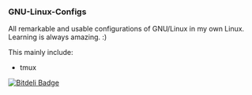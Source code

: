 ### GNU-Linux-Configs
All remarkable and usable configurations of GNU/Linux in my own Linux.   
Learning is always amazing. :)

This mainly include:
* tmux

[![Bitdeli Badge](https://d2weczhvl823v0.cloudfront.net/andyxning/gnu-linux-configs/trend.png)](https://bitdeli.com/free "Bitdeli Badge")

